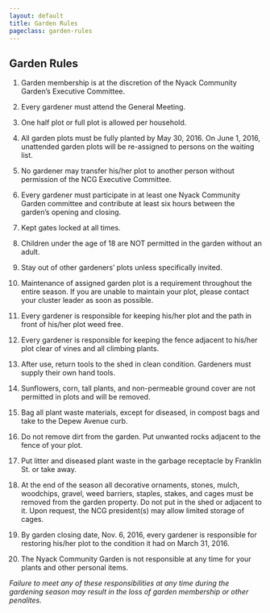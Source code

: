 ```yaml
---
layout: default
title: Garden Rules
pageclass: garden-rules
---
```


## Garden Rules
  
1. Garden membership is at the discretion of the Nyack Community Garden’s Executive Committee.

2. Every gardener must attend the General Meeting.
3. One half plot or full plot is allowed per household.
4. All garden plots must be fully planted by May 30, 2016.  On June 1, 2016, unattended garden plots will be re-assigned to persons on the waiting list.
5. No gardener may transfer his/her plot to another person without permission of the NCG Executive Committee.
6. Every gardener must participate in at least one Nyack Community Garden committee and contribute at least six hours between the garden’s opening and closing.
7. Kept gates locked at all times.
8. Children under the age of 18 are NOT permitted in the garden without an adult.
9. Stay out of other gardeners’ plots unless specifically invited.
10. Maintenance of assigned garden plot is a requirement throughout the entire season.  If you are unable to maintain your plot, please contact your cluster leader as soon as possible.
11. Every gardener is responsible for keeping his/her plot and the path in front of his/her plot weed free.
12. Every gardener is responsible for keeping the fence adjacent to his/her plot clear of vines and all climbing plants.
13. After use, return tools to the shed in clean condition.  Gardeners must supply their own hand tools.
14. Sunflowers, corn, tall plants, and non-permeable ground cover are not permitted in plots and will be removed.
15. Bag all plant waste materials, except for diseased, in compost bags and take to the Depew Avenue curb. 
16. Do not remove dirt from the garden.  Put unwanted rocks adjacent to the fence of your plot.
17. Put litter and diseased plant waste in the garbage receptacle by Franklin St. or take away.
18. At the end of the season all decorative ornaments, stones, mulch, woodchips, gravel, weed barriers, staples, stakes, and cages must be removed from the garden property.  Do not put in the shed or adjacent to it.  Upon request, the NCG president(s) may allow limited storage of cages.   
19. By garden closing date, Nov. 6, 2016, every gardener is responsible for restoring his/her plot to the condition it had on March 31, 2016.
20. The Nyack Community Garden is not responsible at any time for your plants and other personal items.

*Failure to meet any of these responsibilities at any time during the gardening season may result in the loss of garden membership or other penalites.*













